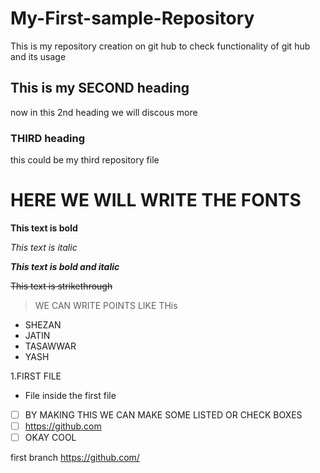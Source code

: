 # My-First-sample-Repository
This is my repository creation on git hub to check functionality of git hub and its usage
## This is my SECOND heading 
now in this 2nd heading we will discous more
### THIRD heading 
this could be my third repository file 
# HERE WE WILL WRITE THE FONTS 
**This text is bold**

*This text is italic*

***This text is bold and italic***

~~This text is strikethrough~~
> WE CAN WRITE POINTS LIKE THis
* SHEZAN
* JATIN
* TASAWWAR
* YASH

1.FIRST FILE
 - File inside the first file

- [ ] BY MAKING THIS WE CAN MAKE SOME LISTED OR CHECK BOXES
- [ ] https://github.com
- [ ] OKAY COOL

first branch
https://github.com/
